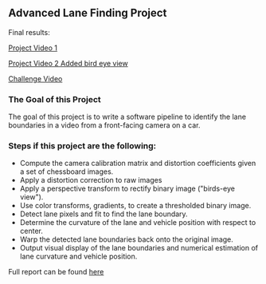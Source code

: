 ## Advanced Lane Finding Project

Final results:

[Project Video 1](https://www.youtube.com/watch?v=ETCjhhBV19Y)

[Project Video 2 Added bird eye view](https://www.youtube.com/watch?v=1HO_AeByt6k)

[Challenge Video](https://www.youtube.com/watch?v=wssWq0_34sg)


### The Goal of this Project

The goal of this project is to write a software pipeline to identify the lane boundaries in a video from a front-facing camera on a car. 

### Steps if this project are the following:

* Compute the camera calibration matrix and distortion coefficients given a set of chessboard images.
* Apply a distortion correction to raw images
* Apply a perspective transform to rectify binary image ("birds-eye view").
* Use color transforms, gradients, to create a thresholded binary image.
* Detect lane pixels and fit to find the lane boundary.
* Determine the curvature of the lane and vehicle position with respect to center.
* Warp the detected lane boundaries back onto the original image.
* Output visual display of the lane boundaries and numerical estimation of lane curvature and vehicle
position.

Full report can be found [here](https://github.com/tadasdanielius/CarND-Advanced-Lane-Lines/blob/master/report.ipynb)

